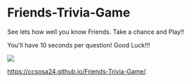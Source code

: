 # Friends-Trivia-Game

See lets how well you know Friends. Take a chance and Play!!

You'll have 10 seconds per question! Good Luck!!!

![](FriendsTrivia.gif)

https://ccsosa24.github.io/Friends-Trivia-Game/.
